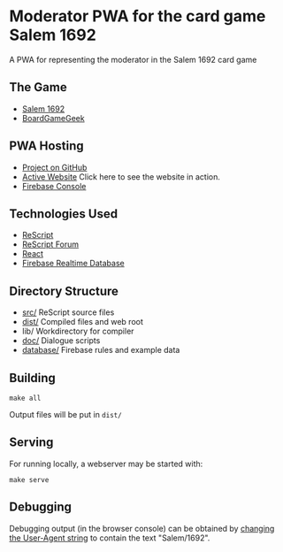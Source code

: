 
# Moderator PWA for the card game Salem 1692

A PWA for representing the moderator in the Salem 1692 card game

## The Game

- [Salem 1692](https://facadegames.com/products/salem-1692)
- [BoardGameGeek](https://www.boardgamegeek.com/boardgame/175549/salem-1692)

## PWA Hosting

- [Project on GitHub](https://github.com/ruittenb/salem-1692)
- [Active Website](https://ruittenb.github.io/salem-1692/dist/) Click here to see the website in action.
- [Firebase Console](https://console.firebase.google.com/u/1/project/salem-1692-moderator/overview)

## Technologies Used

- [ReScript](https://rescript-lang.org/docs/manual/latest/overview)
- [ReScript Forum](https://www.reddit.com/r/rescript/)
- [React](https://reactjs.org/docs/getting-started.html)
- [Firebase Realtime Database](https://firebase.google.com/docs/database)

## Directory Structure

- [src/](src/) ReScript source files
- [dist/](dist/) Compiled files and web root
- lib/ Workdirectory for compiler
- [doc/](doc/) Dialogue scripts
- [database/](database/) Firebase rules and example data

## Building

```
make all
```

Output files will be put in `dist/`

## Serving

For running locally, a webserver may be started with:

```
make serve
```

## Debugging

Debugging output (in the browser console) can be obtained by
[changing the User-Agent string](https://www.alphr.com/change-user-agent-string-google-chrome/)
to contain the text "Salem/1692".

